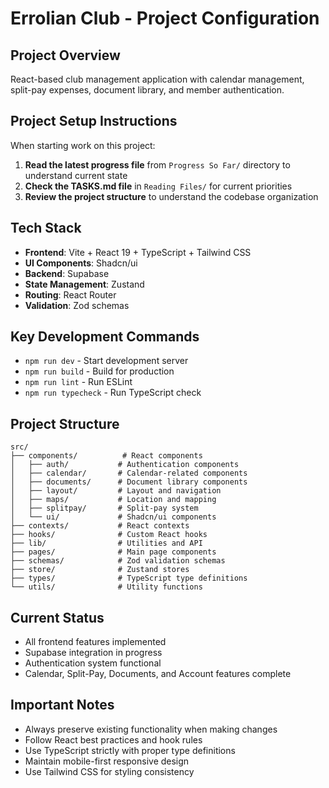 # Errolian Club - Project Configuration

## Project Overview
React-based club management application with calendar management, split-pay expenses, document library, and member authentication.

## Project Setup Instructions
When starting work on this project:

1. **Read the latest progress file** from `Progress So Far/` directory to understand current state
2. **Check the TASKS.md file** in `Reading Files/` for current priorities
3. **Review the project structure** to understand the codebase organization

## Tech Stack
- **Frontend**: Vite + React 19 + TypeScript + Tailwind CSS
- **UI Components**: Shadcn/ui
- **Backend**: Supabase
- **State Management**: Zustand
- **Routing**: React Router
- **Validation**: Zod schemas

## Key Development Commands
- `npm run dev` - Start development server
- `npm run build` - Build for production
- `npm run lint` - Run ESLint
- `npm run typecheck` - Run TypeScript check

## Project Structure
```
src/
├── components/          # React components
│   ├── auth/           # Authentication components
│   ├── calendar/       # Calendar-related components
│   ├── documents/      # Document library components
│   ├── layout/         # Layout and navigation
│   ├── maps/           # Location and mapping
│   ├── splitpay/       # Split-pay system
│   └── ui/             # Shadcn/ui components
├── contexts/           # React contexts
├── hooks/              # Custom React hooks
├── lib/                # Utilities and API
├── pages/              # Main page components
├── schemas/            # Zod validation schemas
├── store/              # Zustand stores
├── types/              # TypeScript type definitions
└── utils/              # Utility functions
```

## Current Status
- All frontend features implemented
- Supabase integration in progress
- Authentication system functional
- Calendar, Split-Pay, Documents, and Account features complete

## Important Notes
- Always preserve existing functionality when making changes
- Follow React best practices and hook rules
- Use TypeScript strictly with proper type definitions
- Maintain mobile-first responsive design
- Use Tailwind CSS for styling consistency